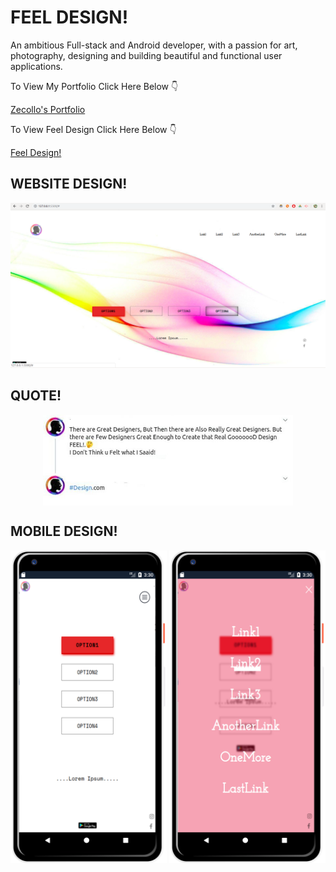 # FEEL DESIGN! 

An ambitious Full-stack and Android developer, with a passion for art, photography, designing and building beautiful and functional user applications.

To View My Portfolio Click Here Below :point_down:

[Zecollo's Portfolio](https://zecollokaris.github.io)  

To View Feel Design Click Here Below :point_down:

[Feel Design!](https://zecollokaris.github.io/FeelDesign.github.io/.) 

## WEBSITE DESIGN!

<p align="center">
<img align="centre" src="Spec.md/web.png" alt="Website device" />
<p>

## QUOTE!

<p align="center">
<img align="center" width="400" src="Spec.md/tweet.jpeg" alt="Tweet"/>
<p>

## MOBILE DESIGN!
<p align="center">
<img align="left" width="250" src="Spec.md/mobile1.png" alt="Mobile Design" />
<img align="right" width="250" src="Spec.md/mobile2.png" alt="Mobile Menu Design" />
<p>

